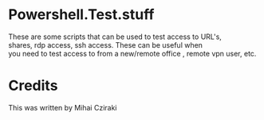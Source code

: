 # Powershell.Test.stuff

These are some scripts that can be used to test access to URL's,
<br>shares, rdp access, ssh access. These can be useful when
<br> you need to test access to from a new/remote office , remote vpn user, etc.


# Credits
This was written by Mihai Cziraki
